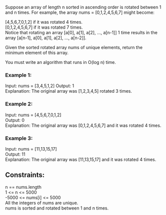 Suppose an array of length n sorted in ascending order is rotated between 1 and n times. For example, the array nums = [0,1,2,4,5,6,7] might become:

[4,5,6,7,0,1,2] if it was rotated 4 times.  
[0,1,2,4,5,6,7] if it was rotated 7 times.  
Notice that rotating an array [a[0], a[1], a[2], ..., a[n-1]] 1 time results in the array [a[n-1], a[0], a[1], a[2], ..., a[n-2]].

Given the sorted rotated array nums of unique elements, return the minimum element of this array.

You must write an algorithm that runs in O(log n) time.

 

### Example 1:  

Input: nums = [3,4,5,1,2] 
Output: 1  
Explanation: The original array was [1,2,3,4,5] rotated 3 times.  
### Example 2:  

Input: nums = [4,5,6,7,0,1,2]  
Output: 0  
Explanation: The original array was [0,1,2,4,5,6,7] and it was rotated 4 times.  
### Example 3:  
 
Input: nums = [11,13,15,17]  
Output: 11  
Explanation: The original array was [11,13,15,17] and it was rotated 4 times.   
 

## Constraints:  

n == nums.length  
1 <= n <= 5000  
-5000 <= nums[i] <= 5000  
All the integers of nums are unique.  
nums is sorted and rotated between 1 and n times.  

